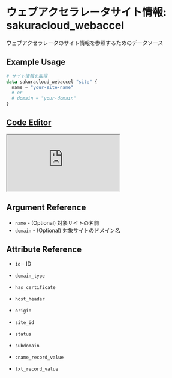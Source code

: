 # ウェブアクセラレータサイト情報: sakuracloud_webaccel

ウェブアクセラレータのサイト情報を参照するためのデータソース

## Example Usage

```tf
# サイト情報を取得
data sakuracloud_webaccel "site" {
  name = "your-site-name"
  # or
  # domain = "your-domain"
}
```

<div class="editor">

<h2><a href="https://zouen-alpha.usacloud.jp/#data/webaccel" target="_blank" rel="noopener noreferrer">Code Editor</a></h2>

<iframe src="https://zouen-alpha.usacloud.jp/#data/webaccel"></iframe>

</div>


## Argument Reference

* `name` - (Optional) 対象サイトの名前
* `domain` - (Optional) 対象サイトのドメイン名

## Attribute Reference

* `id` - ID
* `domain_type` 
* `has_certificate` 
* `host_header` 
* `origin` 
* `site_id`
* `status` 
* `subdomain` 
  
* `cname_record_value`
* `txt_record_value` 

